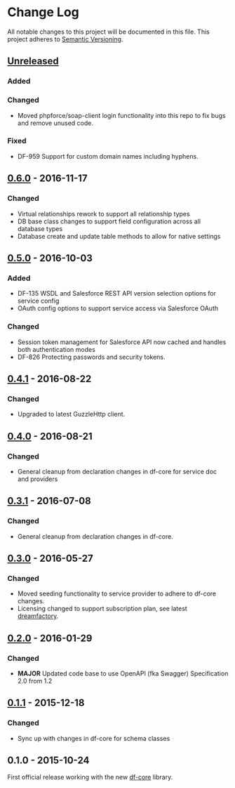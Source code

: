 # Change Log
All notable changes to this project will be documented in this file.
This project adheres to [Semantic Versioning](http://semver.org/).

## [Unreleased]
### Added

### Changed
- Moved phpforce/soap-client login functionality into this repo to fix bugs and remove unused code.

### Fixed
- DF-959 Support for custom domain names including hyphens.

## [0.6.0] - 2016-11-17
### Changed
- Virtual relationships rework to support all relationship types
- DB base class changes to support field configuration across all database types
- Database create and update table methods to allow for native settings

## [0.5.0] - 2016-10-03
### Added
- DF-135 WSDL and Salesforce REST API version selection options for service config
- OAuth config options to support service access via Salesforce OAuth

### Changed
- Session token management for Salesforce API now cached and handles both authentication modes
- DF-826 Protecting passwords and security tokens.

## [0.4.1] - 2016-08-22
### Changed
- Upgraded to latest GuzzleHttp client.

## [0.4.0] - 2016-08-21
### Changed
- General cleanup from declaration changes in df-core for service doc and providers

## [0.3.1] - 2016-07-08
### Changed
- General cleanup from declaration changes in df-core.

## [0.3.0] - 2016-05-27
### Changed
- Moved seeding functionality to service provider to adhere to df-core changes.
- Licensing changed to support subscription plan, see latest [dreamfactory](https://github.com/dreamfactorysoftware/dreamfactory).

## [0.2.0] - 2016-01-29
### Changed
- **MAJOR** Updated code base to use OpenAPI (fka Swagger) Specification 2.0 from 1.2

## [0.1.1] - 2015-12-18
### Changed
- Sync up with changes in df-core for schema classes

## 0.1.0 - 2015-10-24
First official release working with the new [df-core](https://github.com/dreamfactorysoftware/df-core) library.

[Unreleased]: https://github.com/dreamfactorysoftware/df-salesforce/compare/0.6.0...HEAD
[0.6.0]: https://github.com/dreamfactorysoftware/df-salesforce/compare/0.5.0...0.6.0
[0.5.0]: https://github.com/dreamfactorysoftware/df-salesforce/compare/0.4.1...0.5.0
[0.4.1]: https://github.com/dreamfactorysoftware/df-salesforce/compare/0.4.0...0.4.1
[0.4.0]: https://github.com/dreamfactorysoftware/df-salesforce/compare/0.3.1...0.4.0
[0.3.1]: https://github.com/dreamfactorysoftware/df-salesforce/compare/0.3.0...0.3.1
[0.3.0]: https://github.com/dreamfactorysoftware/df-salesforce/compare/0.2.0...0.3.0
[0.2.0]: https://github.com/dreamfactorysoftware/df-salesforce/compare/0.1.1...0.2.0
[0.1.1]: https://github.com/dreamfactorysoftware/df-salesforce/compare/0.1.0...0.1.1
